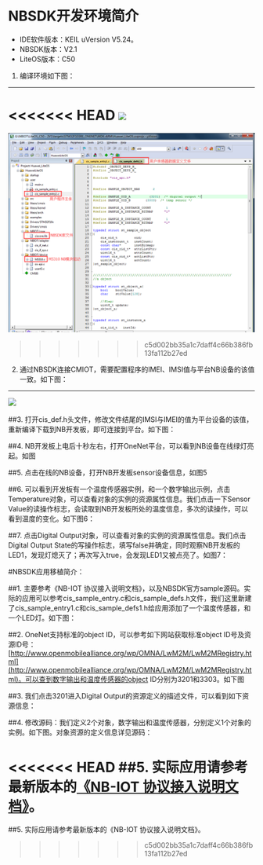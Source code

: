 NBSDK开发环境简介
===

* IDE软件版本：KEIL uVersion V5.24。
* NBSDK版本：V2.1
* LiteOS版本：C50

1. 编译环境如下图：
---
<<<<<<< HEAD
![](https://github.com/lichen0319/LiteOS/tree/align/thirdparty/OneNET/image/1.png)
=======
![111](image/1.png)
>>>>>>> c5d002bb35a1c7daff4c66b386fb13fa112b27ed

2. 通过NBSDK连接CMIOT，需要配置程序的IMEI、IMSI值与平台NB设备的该值一致。如下图：
---
![](https://github.com/lichen0319/LiteOS/tree/align/thirdparty/OneNET/image/2.png)

##3. 打开cis_def.h头文件，修改文件结尾的IMSI与IMEI的值为平台设备的该值，重新编译下载到NB开发板，即可连接到平台。如下图：

##4. NB开发板上电后十秒左右，打开OneNet平台，可以看到NB设备在线绿灯亮起。如图

##5. 点击在线的NB设备，打开NB开发板sensor设备信息，如图5

##6. 可以看到开发板有一个温度传感器实例，和一个数字输出示例，点击Temperature对象，可以查看对象的实例的资源属性信息。我们点击一下Sensor Value的读操作标志，会读取到NB开发板所处的温度信息，多次的读操作，可以看到温度的变化。如下图6：

##7. 点击Digital Output对象，可以查看对象的实例的资源属性信息。我们点击Digital Output State的写操作标志，填写false并确定，同时观察NB开发板的LED1，发现灯熄灭了；再次写入true，会发现LED1又被点亮了。如图7：

#NBSDK应用移植简介：

##1. 主要参考《NB-IOT 协议接入说明文档》，以及NBSDK官方sample源码。实际的应用可以参考cis_sample_entry.c和cis_sample_defs.h文件，我们这里新建了cis_sample_entry1.c和cis_sample_defs1.h给应用添加了一个温度传感器，和一个LED灯。如下图：

##2. OneNet支持标准的object ID，可以参考如下网站获取标准object ID号及资源ID号：[http://www.openmobilealliance.org/wp/OMNA/LwM2M/LwM2MRegistry.html](http://www.openmobilealliance.org/wp/OMNA/LwM2M/LwM2MRegistry.html)。可以查到数字输出和温度传感器的object ID分别为3201和3303。如下图

##3. 我们点击3201进入Digital Output的资源定义的描述文件，可以看到如下资源信息：

##4. 修改源码：我们定义2个对象，数字输出和温度传感器，分别定义1个对象的实例。如下图。对象资源的定义信息详见源码：

<<<<<<< HEAD
##5. 实际应用请参考最新版本的[《NB-IOT 协议接入说明文档》]()。
=======
##5. 实际应用请参考最新版本的《NB-IOT 协议接入说明文档》。
>>>>>>> c5d002bb35a1c7daff4c66b386fb13fa112b27ed
